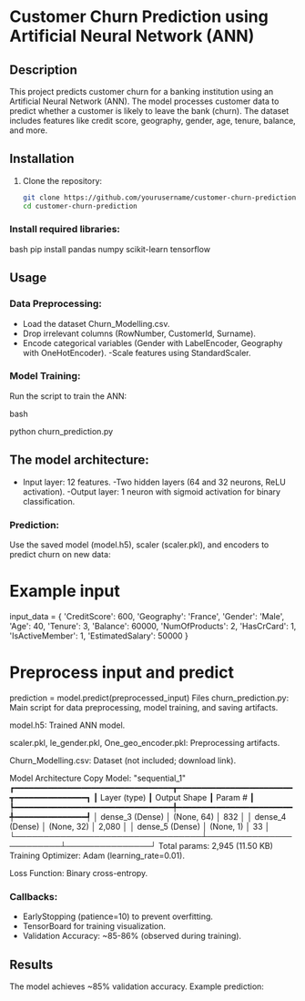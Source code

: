# Customer Churn Prediction using Artificial Neural Network (ANN)

## Description
This project predicts customer churn for a banking institution using an Artificial Neural Network (ANN). The model processes customer data to predict whether a customer is likely to leave the bank (churn). The dataset includes features like credit score, geography, gender, age, tenure, balance, and more.

## Installation
1. Clone the repository:
   ```bash
   git clone https://github.com/yourusername/customer-churn-prediction.git
   cd customer-churn-prediction

### Install required libraries:

bash
pip install pandas numpy scikit-learn tensorflow

## Usage
### Data Preprocessing:
- Load the dataset Churn_Modelling.csv.
- Drop irrelevant columns (RowNumber, CustomerId, Surname).
- Encode categorical variables (Gender with LabelEncoder, Geography with OneHotEncoder).
-Scale features using StandardScaler.

### Model Training:

Run the script to train the ANN:

bash

python churn_prediction.py

## The model architecture:
- Input layer: 12 features.
-Two hidden layers (64 and 32 neurons, ReLU activation).
-Output layer: 1 neuron with sigmoid activation for binary classification.

### Prediction:

Use the saved model (model.h5), scaler (scaler.pkl), and encoders to predict churn on new data:

# Example input
input_data = {
    'CreditScore': 600,
    'Geography': 'France',
    'Gender': 'Male',
    'Age': 40,
    'Tenure': 3,
    'Balance': 60000,
    'NumOfProducts': 2,
    'HasCrCard': 1,
    'IsActiveMember': 1,
    'EstimatedSalary': 50000
}
# Preprocess input and predict
prediction = model.predict(preprocessed_input)
Files
churn_prediction.py: Main script for data preprocessing, model training, and saving artifacts.

model.h5: Trained ANN model.

scaler.pkl, le_gender.pkl, One_geo_encoder.pkl: Preprocessing artifacts.

Churn_Modelling.csv: Dataset (not included; download link).

Model Architecture
Copy
Model: "sequential_1"
┏━━━━━━━━━━━━━━━━━━━━━━━━━━━━━━━━━┳━━━━━━━━━━━━━━━━━━━━━━━━┳━━━━━━━━━━━━━━━┓
┃ Layer (type)                    ┃ Output Shape           ┃       Param # ┃
┡━━━━━━━━━━━━━━━━━━━━━━━━━━━━━━━━━╇━━━━━━━━━━━━━━━━━━━━━━━━╇━━━━━━━━━━━━━━━┩
│ dense_3 (Dense)                 │ (None, 64)             │           832 │
│ dense_4 (Dense)                 │ (None, 32)             │         2,080 │
│ dense_5 (Dense)                 │ (None, 1)              │            33 │
└─────────────────────────────────┴────────────────────────┴───────────────┘
Total params: 2,945 (11.50 KB)
Training
Optimizer: Adam (learning_rate=0.01).

Loss Function: Binary cross-entropy.

### Callbacks:

- EarlyStopping (patience=10) to prevent overfitting.
- TensorBoard for training visualization.
- Validation Accuracy: ~85-86% (observed during training).

## Results
The model achieves ~85% validation accuracy. Example prediction:



